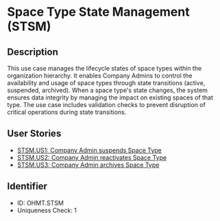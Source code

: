# Space Type State Management (STSM)

## Description
This use case manages the lifecycle states of space types within the organization hierarchy. It enables Company Admins to control the availability and usage of space types through state transitions (active, suspended, archived). When a space type's state changes, the system ensures data integrity by managing the impact on existing spaces of that type. The use case includes validation checks to prevent disruption of critical operations during state transitions.

## User Stories
- [STSM.US1: Company Admin suspends Space Type](./user-stories.md#user-story-stsmus1)
- [STSM.US2: Company Admin reactivates Space Type](./user-stories.md#user-story-stsmus2)
- [STSM.US3: Company Admin archives Space Type](./user-stories.md#user-story-stsmus3)

## Identifier
- ID: OHMT.STSM
- Uniqueness Check: 1